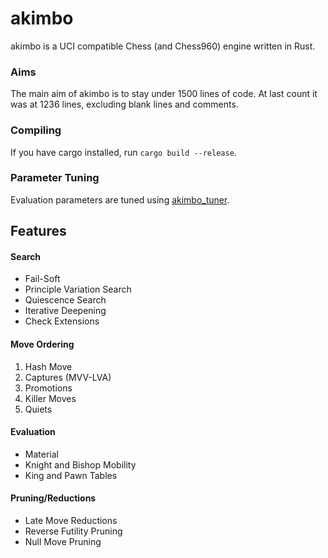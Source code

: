 # akimbo
akimbo is a UCI compatible Chess (and Chess960) engine written in Rust.

### Aims
The main aim of akimbo is to stay under 1500 lines of code.
At last count it was at 1236 lines, excluding blank lines and comments.

### Compiling
If you have cargo installed, run `cargo build --release`.

### Parameter Tuning
Evaluation parameters are tuned using [akimbo_tuner](https://github.com/JacquesRW/akimbo_tuner).

## Features

#### Search
- Fail-Soft
- Principle Variation Search
- Quiescence Search
- Iterative Deepening
- Check Extensions

#### Move Ordering
1. Hash Move
2. Captures (MVV-LVA)
3. Promotions
4. Killer Moves
5. Quiets

#### Evaluation
- Material
- Knight and Bishop Mobility
- King and Pawn Tables

#### Pruning/Reductions
- Late Move Reductions
- Reverse Futility Pruning
- Null Move Pruning
